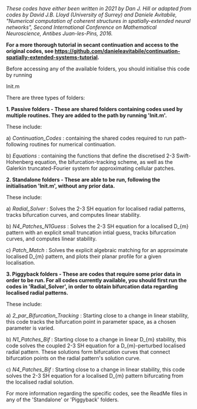 *These codes have either been written in 2021 by Dan J. Hill or adapted from codes by David J.B. Lloyd (University of Surrey) and Daniele Avitabile, "Numerical computation of coherent structures in spatially-extended neural networks", Second International Conference on Mathematical Neuroscience, Antibes Juan-les-Pins, 2016.*

**For a more thorough tutorial in secant continuation and access to the original codes, see https://github.com/danieleavitabile/continuation-spatially-extended-systems-tutorial.**

Before accessing any of the available folders, you should initialise this code by running

Init.m

There are three types of folders:

**1. Passive folders - These are shared folders containing codes used by multiple routines. They are added to the path by running 'Init.m'.**

These include:

a) *Continuation_Codes* : containing the shared codes required to run path-following routines for numerical continuation.

b) *Equations* : containing the functions that define the discretised 2-3 Swift-Hohenberg equation, the bifurcation-tracking scheme, as well as the Galerkin truncated-Fourier system for approximating cellular patches.

**2. Standalone folders - These are able to be run, following the initialisation 'Init.m', without any prior data.**
			
These include:

a) *Radial_Solver* : Solves the 2-3 SH equation for localised radial patterns, tracks bifurcation curves, and computes linear stability.

b) *N4_Patches_N1Guess* : Solves the 2-3 SH equation for a localised D_{m} pattern with an explicit small truncation intial guess, tracks bifurcation curves, and computes linear stability.

c) *Patch_Match* : Solves the explicit algebraic matching for an approximate localised D_{m} pattern, and plots their planar profile for a given localisation.

**3. Piggyback folders - These are codes that require some prior data in order to be run. For all codes currently available, you should first run the codes in 'Radial_Solver', in order to obtain bifurcation data regarding localised radial patterns.**

These include:

a) *2_par_Bifurcation_Tracking* : Starting close to a change in linear stability, this code tracks the bifurcation point in parameter space, as a chosen parameter is varied.

b) *N1_Patches_Bif* : Starting close to a change in linear D_{m} stability, this code solves the coupled 2-3 SH equation for a D_{m}-perturbed localised radial pattern. These solutions form bifurcation curves that connect bifurcation points on the radial pattern's solution curve.

c) *N4_Patches_Bif* : Starting close to a change in linear stability, this code solves the 2-3 SH equation for a localised D_{m} pattern bifurcating from the localised radial solution.

For more information regarding the specific codes, see the ReadMe files in any of the 'Standalone' or 'Piggyback' folders.
